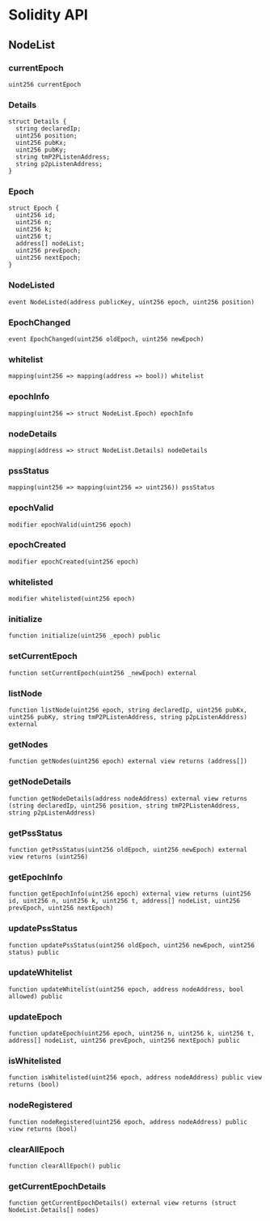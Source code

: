 # Solidity API

## NodeList

### currentEpoch

```solidity
uint256 currentEpoch
```

### Details

```solidity
struct Details {
  string declaredIp;
  uint256 position;
  uint256 pubKx;
  uint256 pubKy;
  string tmP2PListenAddress;
  string p2pListenAddress;
}
```

### Epoch

```solidity
struct Epoch {
  uint256 id;
  uint256 n;
  uint256 k;
  uint256 t;
  address[] nodeList;
  uint256 prevEpoch;
  uint256 nextEpoch;
}
```

### NodeListed

```solidity
event NodeListed(address publicKey, uint256 epoch, uint256 position)
```

### EpochChanged

```solidity
event EpochChanged(uint256 oldEpoch, uint256 newEpoch)
```

### whitelist

```solidity
mapping(uint256 => mapping(address => bool)) whitelist
```

### epochInfo

```solidity
mapping(uint256 => struct NodeList.Epoch) epochInfo
```

### nodeDetails

```solidity
mapping(address => struct NodeList.Details) nodeDetails
```

### pssStatus

```solidity
mapping(uint256 => mapping(uint256 => uint256)) pssStatus
```

### epochValid

```solidity
modifier epochValid(uint256 epoch)
```

### epochCreated

```solidity
modifier epochCreated(uint256 epoch)
```

### whitelisted

```solidity
modifier whitelisted(uint256 epoch)
```

### initialize

```solidity
function initialize(uint256 _epoch) public
```

### setCurrentEpoch

```solidity
function setCurrentEpoch(uint256 _newEpoch) external
```

### listNode

```solidity
function listNode(uint256 epoch, string declaredIp, uint256 pubKx, uint256 pubKy, string tmP2PListenAddress, string p2pListenAddress) external
```

### getNodes

```solidity
function getNodes(uint256 epoch) external view returns (address[])
```

### getNodeDetails

```solidity
function getNodeDetails(address nodeAddress) external view returns (string declaredIp, uint256 position, string tmP2PListenAddress, string p2pListenAddress)
```

### getPssStatus

```solidity
function getPssStatus(uint256 oldEpoch, uint256 newEpoch) external view returns (uint256)
```

### getEpochInfo

```solidity
function getEpochInfo(uint256 epoch) external view returns (uint256 id, uint256 n, uint256 k, uint256 t, address[] nodeList, uint256 prevEpoch, uint256 nextEpoch)
```

### updatePssStatus

```solidity
function updatePssStatus(uint256 oldEpoch, uint256 newEpoch, uint256 status) public
```

### updateWhitelist

```solidity
function updateWhitelist(uint256 epoch, address nodeAddress, bool allowed) public
```

### updateEpoch

```solidity
function updateEpoch(uint256 epoch, uint256 n, uint256 k, uint256 t, address[] nodeList, uint256 prevEpoch, uint256 nextEpoch) public
```

### isWhitelisted

```solidity
function isWhitelisted(uint256 epoch, address nodeAddress) public view returns (bool)
```

### nodeRegistered

```solidity
function nodeRegistered(uint256 epoch, address nodeAddress) public view returns (bool)
```

### clearAllEpoch

```solidity
function clearAllEpoch() public
```

### getCurrentEpochDetails

```solidity
function getCurrentEpochDetails() external view returns (struct NodeList.Details[] nodes)
```

